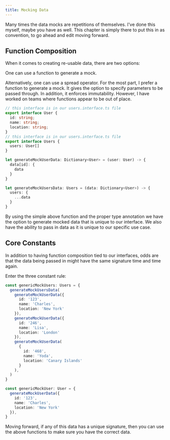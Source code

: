 ```yaml
---
title: Mocking Data
---
```


Many times the data mocks are repetitions of themselves. I've done this
myself, maybe you have as well. This chapter is simply there to put this
in as convention, to go ahead and edit moving forward.

## Function Composition ##

When it comes to creating re-usable data, there are two options:

One can use a function to generate a mock.

Alternatively, one can use a spread operator. For the most part, I
prefer a function to generate a mock. It gives the option to specify
parameters to be passed through. In addition, it enforces immutability.
However, I have worked on teams where functions appear to be out of
place.

```typescript
// this interface is in our users.interface.ts file
export interface User {
  id: string;
  name: string;
  location: string;
}
// this interface is in our users.interface.ts file
export interface Users {
  users: User[]
}

let generateMockUserData: Dictionary<User> = (user: User) -> {
  data[id]: {
    data
  }
}

let generateMockUsersData: Users = (data: Dictionary<User>) -> {
  users: {
    ...data
  }
}
```

By using the simple above function and the proper type annotation we
have the option to generate mocked data that is unique to our interface.
We also have the ability to pass in data as it is unique to our specific
use case.

## Core Constants ##

In addition to having function composition tied to our interfaces, odds
are that the data being passed in might have the same signature time and
time again.

Enter the three constant rule:

```typescript
const genericMockUsers: Users = {
  generateMockUsersData(
    generateMockUserData({
      id: '123',
      name: 'Charles',
      location: 'New York'
    }),
    generateMockUserData({
      id: '246',
      name: 'Lisa',
      location: 'London'
    }),
    generateMockUserData(
      {
        id: '468',
        name: 'Yoda',
        location: 'Canary Islands'
      }
    ),
  )
}

const genericMockUser: User = {
  generateMockUserData({
    id: '123',
    name: 'Charles',
    location: 'New York'
  }),
}
```

Moving forward, if any of this data has a unique signature, then you can
use the above functions to make sure you have the correct data.
